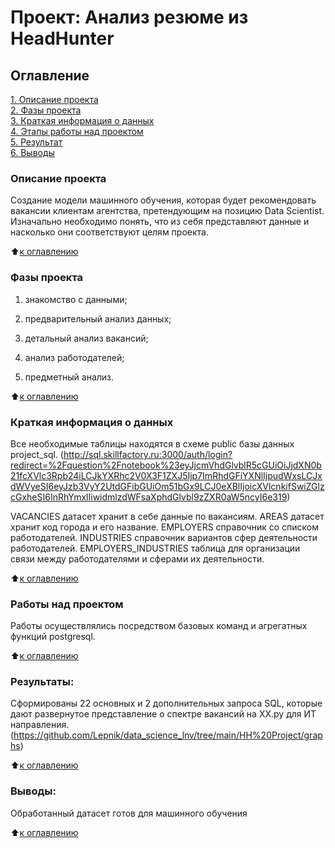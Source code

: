 # Проект: Анализ резюме из HeadHunter

## Оглавление  
[1. Описание проекта](https://github.com/Lepnik/data_science_lnv/blob/main/HH%20Project%202/README.md#Описание-проекта)  
[2. Фазы проекта](https://github.com/Lepnik/data_science_lnv/blob/main/HH%20Project%202/README.md#Фазы-проекта)  
[3. Краткая информация о данных](https://github.com/Lepnik/data_science_lnv/blob/main/HH%20Project%202/README.md#Краткая-информация-о-данных)  
[4. Этапы работы над проектом](https://github.com/Lepnik/data_science_lnv/blob/main/HH%20Project%202/README.md#Этапы-работы-над-проектом)  
[5. Результат](https://github.com/Lepnik/data_science_lnv/blob/main/HH%20Project%202/README.md#Результат)    
[6. Выводы](https://github.com/Lepnik/data_science_lnv/blob/main/HH%20Project%202/README.md#Выводы) 


### Описание проекта    
Cоздание модели машинного обучения, которая будет рекомендовать вакансии клиентам агентства, претендующим на позицию Data Scientist. Изначально необходимо понять, что из себя представляют данные и насколько они соответствуют целям проекта.

:arrow_up:[к оглавлению](https://github.com/Lepnik/data_science_lnv/blob/main/HH%20Project%202/README.md#Оглавление)


### Фазы проекта
1. знакомство с данными;

2. предварительный анализ данных;

3. детальный анализ вакансий;

4. анализ работодателей;

5. предметный анализ.


:arrow_up:[к оглавлению](https://github.com/Lepnik/data_science_lnv/blob/main/HH%20Project%202/README.md#Оглавление)

### Краткая информация о данных
Все необходимые таблицы находятся в схеме public базы данных project_sql. (http://sql.skillfactory.ru:3000/auth/login?redirect=%2Fquestion%2Fnotebook%23eyJjcmVhdGlvblR5cGUiOiJjdXN0b21fcXVlc3Rpb24iLCJkYXRhc2V0X3F1ZXJ5Ijp7ImRhdGFiYXNlIjpudWxsLCJxdWVyeSI6eyJzb3VyY2UtdGFibGUiOm51bGx9LCJ0eXBlIjoicXVlcnkifSwiZGlzcGxheSI6InRhYmxlIiwidmlzdWFsaXphdGlvbl9zZXR0aW5ncyI6e319)

VACANCIES датасет хранит в себе данные по вакансиям. 
AREAS датасет хранит код города и его название. 
EMPLOYERS справочник со списком работодателей.
INDUSTRIES справочник вариантов сфер деятельности работодателей.
EMPLOYERS_INDUSTRIES таблица для организации связи между работодателями и сферами их деятельности.

  
:arrow_up:[к оглавлению](https://github.com/Lepnik/data_science_lnv/blob/main/HH%20Project%202/README.md#Оглавление)


### Работы над проектом  
Работы осуществлялись посредством базовых команд и агрегатных функций postgresql.

:arrow_up:[к оглавлению](https://github.com/Lepnik/data_science_lnv/blob/main/HH%20Project%202/README.md#Оглавление)


### Результаты:  
Сформированы 22 основных и 2 дополнительных запроса SQL, которые дают развернутое представление о спектре вакансий на ХХ.ру для ИТ направления. (https://github.com/Lepnik/data_science_lnv/tree/main/HH%20Project/graphs)

:arrow_up:[к оглавлению](https://github.com/Lepnik/data_science_lnv/blob/main/HH%20Project%202/README.md#Оглавление)


### Выводы:  
Обработанный датасет готов для машинного обучения

:arrow_up:[к оглавлению](https://github.com/Lepnik/data_science_lnv/blob/main/HH%20Project%202/README.md#Оглавление)
